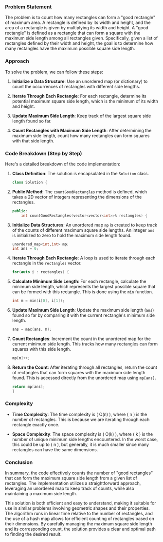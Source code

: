 ### Problem Statement

The problem is to count how many rectangles can form a "good rectangle" of maximum area. A rectangle is defined by its width and height, and the area of a rectangle is given by multiplying its width and height. A "good rectangle" is defined as a rectangle that can form a square with the maximum side length among all rectangles given. Specifically, given a list of rectangles defined by their width and height, the goal is to determine how many rectangles have the maximum possible square side length.

### Approach

To solve the problem, we can follow these steps:

1. **Initialize a Data Structure**: Use an unordered map (or dictionary) to count the occurrences of rectangles with different side lengths.

2. **Iterate Through Each Rectangle**: For each rectangle, determine its potential maximum square side length, which is the minimum of its width and height.

3. **Update Maximum Side Length**: Keep track of the largest square side length found so far.

4. **Count Rectangles with Maximum Side Length**: After determining the maximum side length, count how many rectangles can form squares with that side length.

### Code Breakdown (Step by Step)

Here's a detailed breakdown of the code implementation:

1. **Class Definition**: The solution is encapsulated in the `Solution` class.

   ```cpp
   class Solution {
   ```

2. **Public Method**: The `countGoodRectangles` method is defined, which takes a 2D vector of integers representing the dimensions of the rectangles.

   ```cpp
   public:
       int countGoodRectangles(vector<vector<int>>& rectangles) {
   ```

3. **Initialize Data Structures**: An unordered map `mp` is created to keep track of the counts of different maximum square side lengths. An integer `ans` is initialized to zero to hold the maximum side length found.

   ```cpp
   unordered_map<int,int> mp;
   int ans = 0;
   ```

4. **Iterate Through Each Rectangle**: A loop is used to iterate through each rectangle in the `rectangles` vector.

   ```cpp
   for(auto i : rectangles) {
   ```

5. **Calculate Minimum Side Length**: For each rectangle, calculate the minimum side length, which represents the largest possible square that can be formed with this rectangle. This is done using the `min` function.

   ```cpp
   int m = min(i[0], i[1]);
   ```

6. **Update Maximum Side Length**: Update the maximum side length (`ans`) found so far by comparing it with the current rectangle's minimum side length.

   ```cpp
   ans = max(ans, m);
   ```

7. **Count Rectangles**: Increment the count in the unordered map for the current minimum side length. This tracks how many rectangles can form squares with this side length.

   ```cpp
   mp[m]++;
   ```

8. **Return the Count**: After iterating through all rectangles, return the count of rectangles that can form squares with the maximum side length found. This is accessed directly from the unordered map using `mp[ans]`.

   ```cpp
   return mp[ans];
   }
   ```

### Complexity

- **Time Complexity**: The time complexity is \( O(n) \), where \( n \) is the number of rectangles. This is because we are iterating through each rectangle exactly once.

- **Space Complexity**: The space complexity is \( O(k) \), where \( k \) is the number of unique minimum side lengths encountered. In the worst case, this could be up to \( n \), but generally, it is much smaller since many rectangles can have the same dimensions.

### Conclusion

In summary, the code effectively counts the number of "good rectangles" that can form the maximum square side length from a given list of rectangles. The implementation utilizes a straightforward approach, leveraging an unordered map to keep track of counts, while also maintaining a maximum side length. 

This solution is both efficient and easy to understand, making it suitable for use in similar problems involving geometric shapes and their properties. The algorithm runs in linear time relative to the number of rectangles, and the use of a hash map allows for efficient counting of rectangles based on their dimensions. By carefully managing the maximum square side length and its corresponding count, the solution provides a clear and optimal path to finding the desired result.